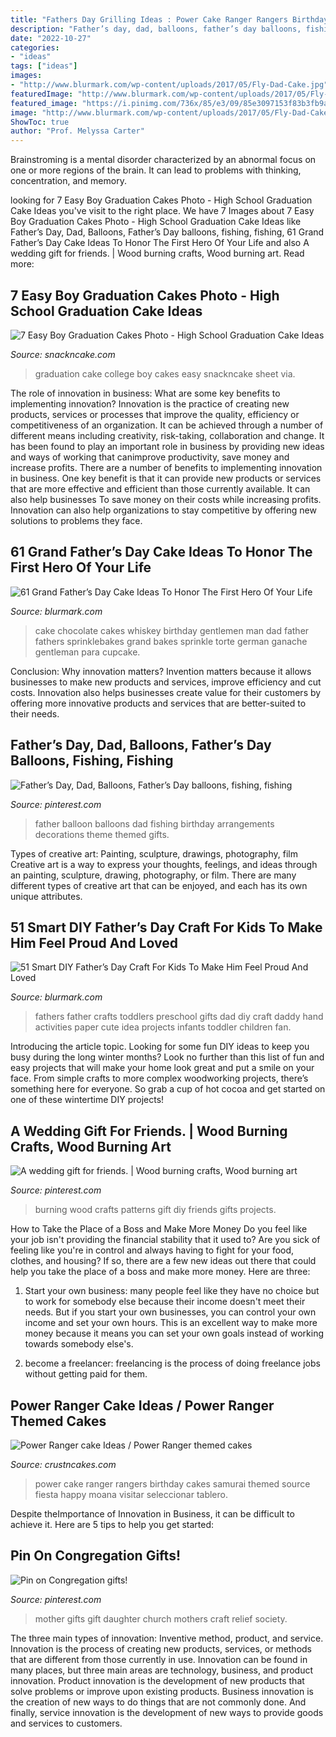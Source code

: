 ```yaml
---
title: "Fathers Day Grilling Ideas : Power Cake Ranger Rangers Birthday Cakes Samurai Themed Source Fiesta Happy Moana Visitar Seleccionar Tablero"
description: "Father’s day, dad, balloons, father’s day balloons, fishing, fishing"
date: "2022-10-27"
categories:
- "ideas"
tags: ["ideas"]
images:
- "http://www.blurmark.com/wp-content/uploads/2017/05/Fly-Dad-Cake.jpg"
featuredImage: "http://www.blurmark.com/wp-content/uploads/2017/05/Fly-Dad-Cake.jpg"
featured_image: "https://i.pinimg.com/736x/85/e3/09/85e3097153f83b3fb9a8ab4989653c90.jpg"
image: "http://www.blurmark.com/wp-content/uploads/2017/05/Fly-Dad-Cake.jpg"
ShowToc: true
author: "Prof. Melyssa Carter"
---
```



Brainstroming is a mental disorder characterized by an abnormal focus on one or more regions of the brain. It can lead to problems with thinking, concentration, and memory.

	

		
looking for 7 Easy Boy Graduation Cakes Photo - High School Graduation Cake Ideas you've visit to the right place. We have 7 Images about 7 Easy Boy Graduation Cakes Photo - High School Graduation Cake Ideas like Father’s Day, Dad, Balloons, Father’s Day balloons, fishing, fishing, 61 Grand Father’s Day Cake Ideas To Honor The First Hero Of Your Life and also A wedding gift for friends. | Wood burning crafts, Wood burning art. Read more:
		
    
## 7 Easy Boy Graduation Cakes Photo - High School Graduation Cake Ideas

<img loading=lazy src="https://www.snackncake.com/postpic/2010/09/college-graduation-cake-ideas_759809.jpg" onerror="this.onerror=null;this.src='https://tse2.mm.bing.net/th?id=OIP.TkR-yfbadJGYmw-dQJPXegHaLH&amp;pid=15.1';" alt="7 Easy Boy Graduation Cakes Photo - High School Graduation Cake Ideas">

_Source: snackncake.com_

>graduation cake college boy cakes easy snackncake sheet via. 

	

The role of innovation in business: What are some key benefits to implementing innovation?
Innovation is the practice of creating new products, services or processes that improve the quality, efficiency or competitiveness of an organization. It can be achieved through a number of different means including creativity, risk-taking, collaboration and change. It has been found to play an important role in business by providing new ideas and ways of working that canimprove productivity, save money and increase profits.
There are a number of benefits to implementing innovation in business. One key benefit is that it can provide new products or services that are more effective and efficient than those currently available. It can also help businesses To save money on their costs while increasing profits. Innovation can also help organizations to stay competitive by offering new solutions to problems they face.

    
## 61 Grand Father’s Day Cake Ideas To Honor The First Hero Of Your Life

<img loading=lazy src="http://www.blurmark.com/wp-content/uploads/2017/05/Fly-Dad-Cake.jpg" onerror="this.onerror=null;this.src='https://tse2.mm.bing.net/th?id=OIP.HOpBUg5FMI5xdsufMFGADwHaLH&amp;pid=15.1';" alt="61 Grand Father’s Day Cake Ideas To Honor The First Hero Of Your Life">

_Source: blurmark.com_

>cake chocolate cakes whiskey birthday gentlemen man dad father fathers sprinklebakes grand bakes sprinkle torte german ganache gentleman para cupcake. 

	

Conclusion: Why innovation matters?
Invention matters because it allows businesses to make new products and services, improve efficiency and cut costs. Innovation also helps businesses create value for their customers by offering more innovative products and services that are better-suited to their needs.

    
## Father’s Day, Dad, Balloons, Father’s Day Balloons, Fishing, Fishing

<img loading=lazy src="https://i.pinimg.com/736x/60/75/32/60753263599f51570091964b9ae92979.jpg" onerror="this.onerror=null;this.src='https://tse2.mm.bing.net/th?id=OIP.OnWndtXNjAsKW9k2LUQzXAHaNi&amp;pid=15.1';" alt="Father’s Day, Dad, Balloons, Father’s Day balloons, fishing, fishing">

_Source: pinterest.com_

>father balloon balloons dad fishing birthday arrangements decorations theme themed gifts. 

	

Types of creative art: Painting, sculpture, drawings, photography, film
Creative art is a way to express your thoughts, feelings, and ideas through an painting, sculpture, drawing, photography, or film. There are many different types of creative art that can be enjoyed, and each has its own unique attributes.

    
## 51 Smart DIY Father’s Day Craft For Kids To Make Him Feel Proud And Loved

<img loading=lazy src="http://www.blurmark.com/wp-content/uploads/2017/05/Hand-Print-Carft.jpg" onerror="this.onerror=null;this.src='https://tse2.mm.bing.net/th?id=OIP.W95AcllBWffhr83pra4R7wHaJ4&amp;pid=15.1';" alt="51 Smart DIY Father’s Day Craft For Kids To Make Him Feel Proud And Loved">

_Source: blurmark.com_

>fathers father crafts toddlers preschool gifts dad diy craft daddy hand activities paper cute idea projects infants toddler children fan. 

	

Introducing the article topic.
Looking for some fun DIY ideas to keep you busy during the long winter months? Look no further than this list of fun and easy projects that will make your home look great and put a smile on your face. From simple crafts to more complex woodworking projects, there’s something here for everyone. So grab a cup of hot cocoa and get started on one of these wintertime DIY projects!

    
## A Wedding Gift For Friends. | Wood Burning Crafts, Wood Burning Art

<img loading=lazy src="https://i.pinimg.com/736x/65/ed/47/65ed4778c270dcf86f05b7dd83a8a007--gifts-for-friends-wedding-gifts.jpg" onerror="this.onerror=null;this.src='https://tse1.mm.bing.net/th?id=OIP.4e2GK6uPvpYHe6uUdk0i7wHaJ3&amp;pid=15.1';" alt="A wedding gift for friends. | Wood burning crafts, Wood burning art">

_Source: pinterest.com_

>burning wood crafts patterns gift diy friends gifts projects. 

	

How to Take the Place of a Boss and Make More Money
Do you feel like your job isn't providing the financial stability that it used to? Are you sick of feeling like you're in control and always having to fight for your food, clothes, and housing? If so, there are a few new ideas out there that could help you take the place of a boss and make more money. Here are three:
1. Start your own business: many people feel like they have no choice but to work for somebody else because their income doesn't meet their needs. But if you start your own businesses, you can control your own income and set your own hours. This is an excellent way to make more money because it means you can set your own goals instead of working towards somebody else's.

2. become a freelancer: freelancing is the process of doing freelance jobs without getting paid for them.

    
## Power Ranger Cake Ideas / Power Ranger Themed Cakes

<img loading=lazy src="http://www.crustncakes.com/blog/wp-content/uploads/2015/11/522de0be1afb1ccae615ea5d180eabad-686x1024.jpg" onerror="this.onerror=null;this.src='https://tse3.mm.bing.net/th?id=OIP.6R9zMB4oQjRZ9QvIMItcUAHaLD&amp;pid=15.1';" alt="Power Ranger cake Ideas / Power Ranger themed cakes">

_Source: crustncakes.com_

>power cake ranger rangers birthday cakes samurai themed source fiesta happy moana visitar seleccionar tablero. 

	

Despite theImportance of Innovation in Business, it can be difficult to achieve it. Here are 5 tips to help you get started: 

    
## Pin On Congregation Gifts!

<img loading=lazy src="https://i.pinimg.com/736x/85/e3/09/85e3097153f83b3fb9a8ab4989653c90.jpg" onerror="this.onerror=null;this.src='https://tse4.mm.bing.net/th?id=OIP.Bkfclwzr0n-DPAaHF7-8PQHaNK&amp;pid=15.1';" alt="Pin on Congregation gifts!">

_Source: pinterest.com_

>mother gifts gift daughter church mothers craft relief society. 

	

The three main types of innovation: Inventive method, product, and service.
Innovation is the process of creating new products, services, or methods that are different from those currently in use. Innovation can be found in many places, but three main areas are technology, business, and product innovation. 
Product innovation is the development of new products that solve problems or improve upon existing products. Business innovation is the creation of new ways to do things that are not commonly done. And finally, service innovation is the development of new ways to provide goods and services to customers.

